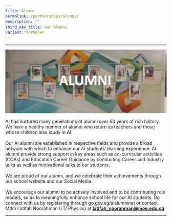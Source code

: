```yaml
---
title: Alumni
permalink: /partnerships/alumni/
description: ""
third_nav_title: Our Alumni
variant: markdown
---
```

<hr>
<img src="/images/01-alumni-banner-2.jpg">
<p>AI has nurtured many generations of alumni over 60 years of rich history. We have a healthy number of alumni who return as teachers and those whose children also study in AI.<br>
<br>
Our AI alumni are established in respective fields and provide a broad network with which to enhance our AI students’ learning experience.  AI alumni provide strong support in key areas such as co-curricular activities (CCAs) and Education Career Guidance by conducting Career and Industry talks as well as motivational talks to our students.<br>
<br>
We are proud of our alumni, and we celebrate their achievements through our school website and our Social Media.<br>
<br>
We encourage our alumni to be actively involved and to be contributing role models, so as to meaningfully enhance school life for our AI students. Do connect with us by registering through go.gov.sg/aialumninet or contact Mdm Latifah Noorahman (LT/ Physics) at&nbsp;<strong><a href="mailto:latifah_noorahman@moe.edu.sg" target="">latifah_noorahman@moe.edu.sg</a></strong></p>
<hr>